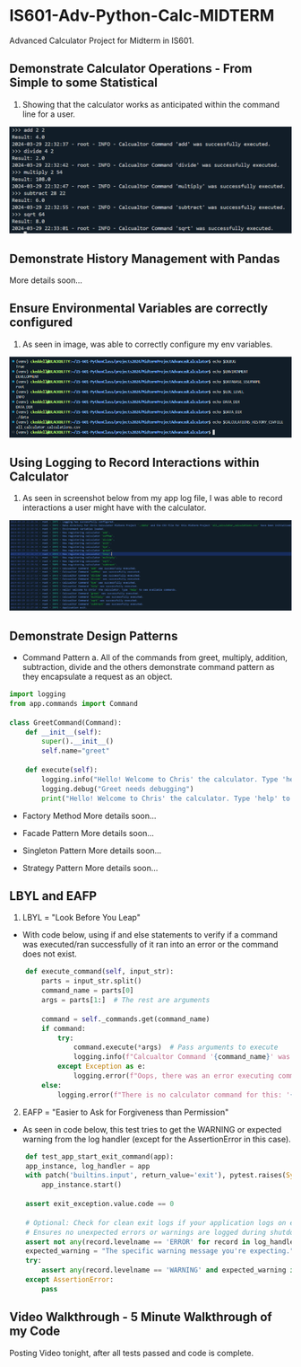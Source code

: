 # IS601-Adv-Python-Calc-MIDTERM
Advanced Calculator Project for Midterm in IS601. 

## Demonstrate Calculator Operations - From Simple to some Statistical
1.  Showing that the calculator works as anticipated within the command line for a user.

![calculater operations](images/calcoperationscli.png)

## Demonstrate History Management with Pandas
More details soon...

## Ensure Environmental Variables are correctly configured 
1.  As seen in image, was able to correctly configure my env variables.

![ENV Variables](images/ENV_VAR_SETUP.png)

## Using Logging to Record Interactions within Calculator
1. As seen in screenshot below from my app log file, I was able to record interactions a user might have with the calculator.

![APP LOG](images/applog.png)

## Demonstrate Design Patterns
- Command Pattern
    a. All of the commands from greet, multiply, addition, subtraction, divide and the others demonstrate command pattern as they encapsulate a request as an object.
```python
import logging
from app.commands import Command

class GreetCommand(Command):
    def __init__(self):
        super().__init__()
        self.name="greet"
    
    def execute(self):
        logging.info("Hello! Welcome to Chris' the calculator. Type 'help' to see available commands.")
        logging.debug("Greet needs debugging")
        print("Hello! Welcome to Chris' the calculator. Type 'help' to see available commands.")
```
- Factory Method
More details soon...

- Facade Pattern
More details soon...

- Singleton Pattern
More details soon...

- Strategy Pattern
More details soon...

## LBYL and EAFP
1.  LBYL = "Look Before You Leap"
- With code below, using if and else statements to verify if a command was executed/ran successfully of it ran into an error or the command does not exist.
```python
    def execute_command(self, input_str):
        parts = input_str.split()
        command_name = parts[0]
        args = parts[1:]  # The rest are arguments
        
        command = self._commands.get(command_name)
        if command:
            try:
                command.execute(*args)  # Pass arguments to execute
                logging.info(f"Calcualtor Command '{command_name}' was successfully executed.")
            except Exception as e:
                logging.error(f"Oops, there was an error executing command '{command_name}' : {e}.")
        else:
            logging.error(f"There is no calculator command for this: '{command_name}'.")
```

2. EAFP = "Easier to Ask for Forgiveness than Permission"
- As seen in code below, this test tries to get the WARNING or expected warning from the log handler (except for the AssertionError in this case).
```python
    def test_app_start_exit_command(app):
    app_instance, log_handler = app
    with patch('builtins.input', return_value='exit'), pytest.raises(SystemExit) as exit_exception:
        app_instance.start()

    assert exit_exception.value.code == 0

    # Optional: Check for clean exit logs if your application logs on exit.
    # Ensures no unexpected errors or warnings are logged during shutdown.
    assert not any(record.levelname == 'ERROR' for record in log_handler.log_records), "There are unexpected ERROR logs during exit."
    expected_warning = "The specific warning message you're expecting."
    try:
        assert any(record.levelname == 'WARNING' and expected_warning in record.message for record in log_handler.log_records), "Expected warning message not found."
    except AssertionError:
        pass
```

## Video Walkthrough - 5 Minute Walkthrough of my Code 
Posting Video tonight, after all tests passed and code is complete.